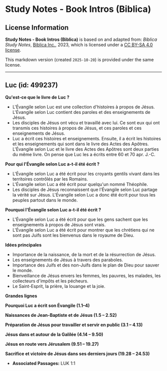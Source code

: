 # Study Notes - Book Intros (Biblica)

## License Information

**Study Notes - Book Intros (Biblica)** is based on and adapted from: _Biblica Study Notes_, [Biblica Inc.](https://www.biblica.com/), 2023, which is licensed under a [CC BY-SA 4.0 license](https://creativecommons.org/licenses/by-sa/4.0/legalcode.en).

This markdown version (created `2025-10-20`) is provided under the same license.



--------------------------------

## Luc (id: 499237)

**Qu'est\-ce que le livre de** **Luc ?**

* L'Évangile selon Luc est une collection d'histoires à propos de Jésus. L'Évangile selon Luc contient des paroles et des enseignements de Jésus.
* Les disciples de Jésus ont vécu et travaillé avec lui. Ce sont eux qui ont transmis ces histoires à propos de Jésus, et ces paroles et ces enseignements de Jésus.
* Luc a écrit ces histoires et enseignements. Ensuite, il a écrit les histoires et les enseignements qui sont dans le livre des Actes des Apôtres. L'Évangile selon Luc et le livre des Actes des Apôtres sont deux parties du même livre. On pense que Luc les a écrits entre 60 et 70 apr. J.\-C.

**Pour qui l'Évangile selon Luc a\-t\-il été écrit ?**

* L'Évangile selon Luc a été écrit pour les croyants gentils vivant dans les territoires contrôlés par les Romains.
* L'Évangile selon Luc a été écrit pour quelqu'un nommé Théophile.
* Les disciples de Jésus reconnaissent que l'Évangile selon Luc partage la vérité sur Jésus. L'Évangile selon Luc a donc été écrit pour tous les peuples partout dans le monde.

**Pourquoi l'Évangile selon Luc a\-t\-il été écrit ?**

* L'Évangile selon Luc a été écrit pour que les gens sachent que les enseignements à propos de Jésus sont vrais.
* L'Évangile selon Luc a été écrit pour montrer que les chrétiens qui ne sont pas Juifs sont les bienvenus dans le royaume de Dieu.

**Idées principales**

* Importance de la naissance, de la mort et de la résurrection de Jésus.
* Les enseignements de Jésus à travers des paraboles.
* Importance des Juifs et des non\-Juifs dans le plan de Dieu pour sauver le monde.
* Bienveillance de Jésus envers les femmes, les pauvres, les malades, les collecteurs d'impôts et les pécheurs.
* Le Saint\-Esprit, la prière, la louange et la joie.

**Grandes lignes**

**Pourquoi Luc a écrit son Évangile (1\.1–4\)**

**Naissances de Jean\-Baptiste et de Jésus (1\.5 – 2\.52\)**

**Préparation de Jésus pour travailler et servir en public (3\.1 – 4\.13\)**

**Jésus dans et autour de la Galilée (4\.14 – 9\.50\)**

**Jésus en route vers Jérusalem (9\.51 – 19\.27\)**

**Sacrifice et victoire de Jésus dans ses derniers jours (19\.28 – 24\.53\)**

* **Associated Passages:** LUK 1:1

